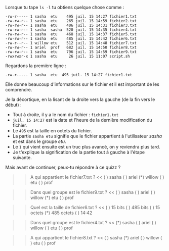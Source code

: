 Lorsque tu tape `ls -l` tu obtiens quelque chose comme :

```
-rw-r----- 1 sasha  etu    495 juil. 15 14:27 fichier1.txt
-rw-rw-r-- 1 sasha  etu    265 juil. 15 14:59 fichier2.txt
-rw-rw-r-- 1 sasha  etu    406 juil. 15 14:31 fichier3.txt
-rw-rw-r-- 1 sasha  sasha  520 juil. 15 14:35 fichier4.txt
-rw-rw-r-- 1 sasha  etu    468 juil. 15 14:37 fichier5.txt
-rw-rw-r-- 1 sasha  etu    485 juil. 15 14:42 fichier6.txt
-rw-r--r-- 1 willow etu    512 juil. 15 14:48 fichier7.txt
-rw-rw-r-- 1 ariel  prof   682 juil. 15 14:50 fichier8.txt
-rw-rw-r-- 1 sasha  etu    796 juil. 15 14:59 fichier9.txt
-rwxrwxr-x 1 sasha  etu     26 juil. 15 11:07 script.sh
```

Regardons la première ligne :

`-rw-r----- 1 sasha  etu  495 juil. 15 14:27 fichier1.txt` 

Elle donne beaucoup d'informations sur le fichier et il est important de les comprendre.

Je la décortique, en la lisant de la droite vers la gauche (de la fin vers le début) :

* Tout à droite, il y a le nom du fichier : `fichier1.txt`
* `juil. 15 14:27` est la date et l'heure de la dernière modification du fichier.
* Le `495` est la taille en octets du fichier.
* La partie `sasha etu` signifie que le fichier appartient à l'utilisateur *sasha* et est dans le groupe *etu*.
* Le `1` qui vient ensuite est un truc plus avancé, on y reviendra plus tard.
* Je t'explique la signification de la partie tout à gauche à l'étape suivante.

Mais avant de continuer, peux-tu répondre à ce quizz ?

>> A qui appartient le fichier7.txt ? <<
( ) sasha
( ) ariel
(*) willow
( ) etu
( ) prof

>> Dans quel groupe est le fichier9.txt ? <<
( ) sasha
( ) ariel
( ) willow
(*) etu
( ) prof

>> Quel est la taille de fichier6.txt ? <<
( ) 15 bits
( ) 485 bits
( ) 15 octets
(*) 485 octets
( ) 14:42

>> Dans quel groupe est le fichier4.txt ? <<
(*) sasha
( ) ariel
( ) willow
( ) etu
( ) prof

>> A qui appartient le fichier8.txt ? <<
( ) sasha
(*) ariel
( ) willow
( ) etu
( ) prof
